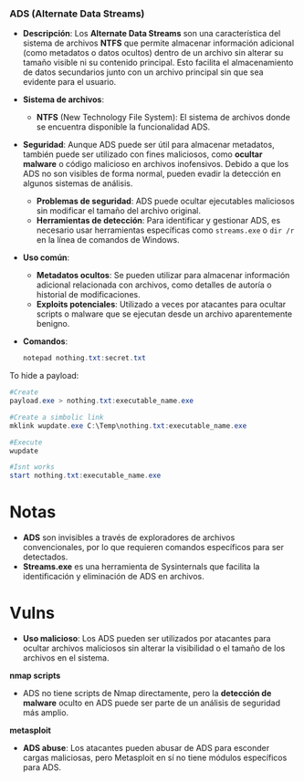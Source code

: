 ### **ADS (Alternate Data Streams)**

- **Descripción**: Los **Alternate Data Streams** son una característica del sistema de archivos **NTFS** que permite almacenar información adicional (como metadatos o datos ocultos) dentro de un archivo sin alterar su tamaño visible ni su contenido principal. Esto facilita el almacenamiento de datos secundarios junto con un archivo principal sin que sea evidente para el usuario.
    
- **Sistema de archivos**:
    
    - **NTFS** (New Technology File System): El sistema de archivos donde se encuentra disponible la funcionalidad ADS.
- **Seguridad**: Aunque ADS puede ser útil para almacenar metadatos, también puede ser utilizado con fines maliciosos, como **ocultar malware** o código malicioso en archivos inofensivos. Debido a que los ADS no son visibles de forma normal, pueden evadir la detección en algunos sistemas de análisis.
    
    - **Problemas de seguridad**: ADS puede ocultar ejecutables maliciosos sin modificar el tamaño del archivo original.
    - **Herramientas de detección**: Para identificar y gestionar ADS, es necesario usar herramientas específicas como `streams.exe` o `dir /r` en la línea de comandos de Windows.
- **Uso común**:
    
    - **Metadatos ocultos**: Se pueden utilizar para almacenar información adicional relacionada con archivos, como detalles de autoría o historial de modificaciones.
    - **Exploits potenciales**: Utilizado a veces por atacantes para ocultar scripts o malware que se ejecutan desde un archivo aparentemente benigno.
- **Comandos**:
	```powershell
	notepad nothing.txt:secret.txt
	```
To hide a payload:
```powershell
#Create
payload.exe > nothing.txt:executable_name.exe

#Create a simbolic link
mklink wupdate.exe C:\Temp\nothing.txt:executable_name.exe

#Execute
wupdate

#Isnt works
start nothing.txt:executable_name.exe
```


# Notas

- **ADS** son invisibles a través de exploradores de archivos convencionales, por lo que requieren comandos específicos para ser detectados.
- **Streams.exe** es una herramienta de Sysinternals que facilita la identificación y eliminación de ADS en archivos.

# Vulns

- **Uso malicioso**: Los ADS pueden ser utilizados por atacantes para ocultar archivos maliciosos sin alterar la visibilidad o el tamaño de los archivos en el sistema.

**nmap scripts**

- ADS no tiene scripts de Nmap directamente, pero la **detección de malware** oculto en ADS puede ser parte de un análisis de seguridad más amplio.

**metasploit**

- **ADS abuse**: Los atacantes pueden abusar de ADS para esconder cargas maliciosas, pero Metasploit en sí no tiene módulos específicos para ADS.